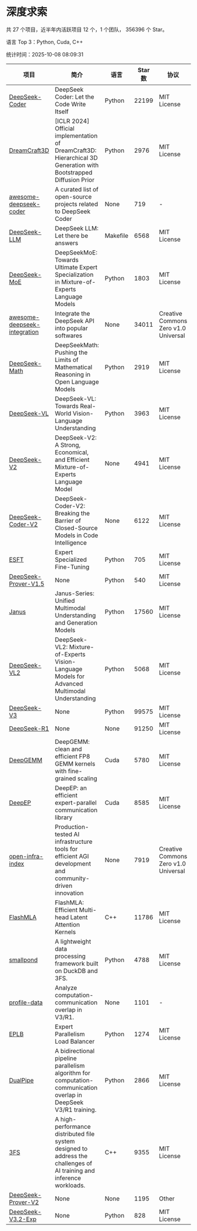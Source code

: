 # 深度求索

共 27 个项目，近半年内活跃项目 12 个，1 个团队， 356396 个 Star。

语言 Top 3：Python, Cuda, C++

统计时间：2025-10-08 08:09:31

| 项目 | 简介 | 语言 | Star 数 | 协议 | 创建时间 | 最后更新时间 | 最后提交时间 |
| --- | --- | --- | --- | --- | --- | --- | --- |
| [DeepSeek-Coder](https://github.com/deepseek-ai/DeepSeek-Coder) | DeepSeek Coder: Let the Code Write Itself | Python | 22199 | MIT License | 2023-10-20 | 2025-10-08 | 2024-05-21 |
| [DreamCraft3D](https://github.com/deepseek-ai/DreamCraft3D) | [ICLR 2024] Official implementation of DreamCraft3D: Hierarchical 3D Generation with Bootstrapped Diffusion Prior | Python | 2976 | MIT License | 2023-10-23 | 2025-10-07 | 2025-04-22 |
| [awesome-deepseek-coder](https://github.com/deepseek-ai/awesome-deepseek-coder) | A curated list of open-source projects related to DeepSeek Coder | None | 719 | - | 2023-11-06 | 2025-10-05 | 2024-04-03 |
| [DeepSeek-LLM](https://github.com/deepseek-ai/DeepSeek-LLM) | DeepSeek LLM: Let there be answers | Makefile | 6568 | MIT License | 2023-11-29 | 2025-10-08 | 2024-02-04 |
| [DeepSeek-MoE](https://github.com/deepseek-ai/DeepSeek-MoE) | DeepSeekMoE: Towards Ultimate Expert Specialization in Mixture-of-Experts Language Models | Python | 1803 | MIT License | 2024-01-02 | 2025-10-07 | 2024-01-16 |
| [awesome-deepseek-integration](https://github.com/deepseek-ai/awesome-deepseek-integration) | Integrate the DeepSeek API into popular softwares | None | 34011 | Creative Commons Zero v1.0 Universal | 2024-01-11 | 2025-10-08 | 2025-09-25 |
| [DeepSeek-Math](https://github.com/deepseek-ai/DeepSeek-Math) | DeepSeekMath: Pushing the Limits of Mathematical Reasoning in Open Language Models | Python | 2919 | MIT License | 2024-02-05 | 2025-10-08 | 2024-04-15 |
| [DeepSeek-VL](https://github.com/deepseek-ai/DeepSeek-VL) | DeepSeek-VL: Towards Real-World Vision-Language Understanding | Python | 3963 | MIT License | 2024-03-07 | 2025-10-04 | 2024-04-24 |
| [DeepSeek-V2](https://github.com/deepseek-ai/DeepSeek-V2) | DeepSeek-V2: A Strong, Economical, and Efficient Mixture-of-Experts Language Model | None | 4941 | MIT License | 2024-04-22 | 2025-10-07 | 2024-09-25 |
| [DeepSeek-Coder-V2](https://github.com/deepseek-ai/DeepSeek-Coder-V2) | DeepSeek-Coder-V2: Breaking the Barrier of Closed-Source Models in Code Intelligence | None | 6122 | MIT License | 2024-06-14 | 2025-10-08 | 2024-09-24 |
| [ESFT](https://github.com/deepseek-ai/ESFT) | Expert Specialized Fine-Tuning | Python | 705 | MIT License | 2024-07-04 | 2025-10-07 | 2025-05-22 |
| [DeepSeek-Prover-V1.5](https://github.com/deepseek-ai/DeepSeek-Prover-V1.5) | None | Python | 540 | MIT License | 2024-08-15 | 2025-10-06 | 2024-08-16 |
| [Janus](https://github.com/deepseek-ai/Janus) | Janus-Series: Unified Multimodal Understanding and Generation Models | Python | 17560 | MIT License | 2024-10-18 | 2025-10-07 | 2025-02-01 |
| [DeepSeek-VL2](https://github.com/deepseek-ai/DeepSeek-VL2) | DeepSeek-VL2: Mixture-of-Experts Vision-Language Models for Advanced Multimodal Understanding | Python | 5068 | MIT License | 2024-12-13 | 2025-10-05 | 2025-02-26 |
| [DeepSeek-V3](https://github.com/deepseek-ai/DeepSeek-V3) | None | Python | 99575 | MIT License | 2024-12-26 | 2025-10-08 | 2025-08-28 |
| [DeepSeek-R1](https://github.com/deepseek-ai/DeepSeek-R1) | None | None | 91250 | MIT License | 2025-01-20 | 2025-10-08 | 2025-06-27 |
| [DeepGEMM](https://github.com/deepseek-ai/DeepGEMM) | DeepGEMM: clean and efficient FP8 GEMM kernels with fine-grained scaling | Cuda | 5780 | MIT License | 2025-02-13 | 2025-10-08 | 2025-10-01 |
| [DeepEP](https://github.com/deepseek-ai/DeepEP) | DeepEP: an efficient expert-parallel communication library | Cuda | 8585 | MIT License | 2025-02-17 | 2025-10-08 | 2025-09-30 |
| [open-infra-index](https://github.com/deepseek-ai/open-infra-index) | Production-tested AI infrastructure tools for efficient AGI development and community-driven innovation | None | 7919 | Creative Commons Zero v1.0 Universal | 2025-02-21 | 2025-10-05 | 2025-05-15 |
| [FlashMLA](https://github.com/deepseek-ai/FlashMLA) | FlashMLA: Efficient Multi-head Latent Attention Kernels | C++ | 11786 | MIT License | 2025-02-21 | 2025-10-08 | 2025-09-30 |
| [smallpond](https://github.com/deepseek-ai/smallpond) | A lightweight data processing framework built on DuckDB and 3FS. | Python | 4788 | MIT License | 2025-02-24 | 2025-10-06 | 2025-03-05 |
| [profile-data](https://github.com/deepseek-ai/profile-data) | Analyze computation-communication overlap in V3/R1. | None | 1101 | - | 2025-02-26 | 2025-10-06 | 2025-03-21 |
| [EPLB](https://github.com/deepseek-ai/EPLB) | Expert Parallelism Load Balancer | Python | 1274 | MIT License | 2025-02-26 | 2025-10-06 | 2025-03-24 |
| [DualPipe](https://github.com/deepseek-ai/DualPipe) | A bidirectional pipeline parallelism algorithm for computation-communication overlap in DeepSeek V3/R1 training. | Python | 2866 | MIT License | 2025-02-26 | 2025-10-06 | 2025-03-10 |
| [3FS](https://github.com/deepseek-ai/3FS) |  A high-performance distributed file system designed to address the challenges of AI training and inference workloads.  | C++ | 9355 | MIT License | 2025-02-27 | 2025-10-08 | 2025-09-23 |
| [DeepSeek-Prover-V2](https://github.com/deepseek-ai/DeepSeek-Prover-V2) | None | None | 1195 | Other | 2025-04-30 | 2025-10-07 | 2025-07-18 |
| [DeepSeek-V3.2-Exp](https://github.com/deepseek-ai/DeepSeek-V3.2-Exp) | None | Python | 828 | MIT License | 2025-09-29 | 2025-10-08 | 2025-10-02 |
